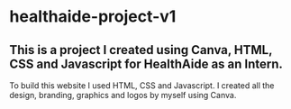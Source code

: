 # healthaide-project-v1
This is a project I created using Canva, HTML, CSS and Javascript for HealthAide as an Intern.
----------------------------------------------
To build this website I used HTML, CSS and Javascript.
I created all the design, branding, graphics and logos by myself using Canva.
